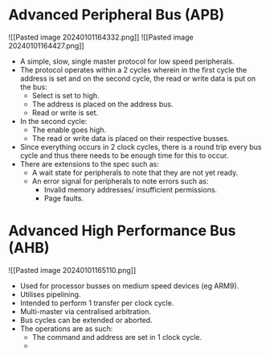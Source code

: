 # Advanced Peripheral Bus (APB)
![[Pasted image 20240101164332.png]]
![[Pasted image 20240101164427.png]]
* A simple, slow, single master protocol for low speed peripherals.
* The protocol operates within a 2 cycles wherein in the first cycle the address is set and on the second cycle, the read or write data is put on the bus:
	* Select is set to high.
	* The address is placed on the address bus.
	* Read or write is set.
* In the second cycle:
	* The enable goes high.
	* The read or write data is placed on their respective busses.
* Since everything occurs in 2 clock cycles, there is a round trip every bus cycle and thus there needs to be enough time for this to occur. 
* There are extensions to the spec such as: 
	* A wait state for peripherals to note that they are not yet ready.
	* An error signal for peripherals to note errors such as: 
		* Invalid memory addresses/ insufficient permissions.
		* Page faults.

# Advanced High Performance Bus (AHB)
![[Pasted image 20240101165110.png]]
* Used for processor busses on medium speed devices (eg ARM9).
* Utilises pipelining.
* Intended to perform 1 transfer per clock cycle.
* Multi-master via centralised arbitration.
* Bus cycles can be extended or aborted.
* The operations are as such:
	* The command and address are set in 1 clock cycle.
	* 
